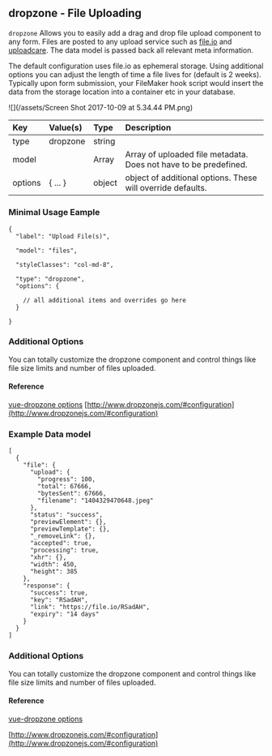 ## dropzone - File Uploading 

`dropzone` Allows you to easily add a drag and drop file upload component to any form. Files are posted to any upload service such as [file.io](https://www.file.io/#one) and [uploadcare](https://uploadcare.com). The data model is passed back all relevant meta information.  

The default configuration uses file.io as ephemeral storage. Using additional options you can adjust the length of time a file lives for (default is 2 weeks). Typically upon form submission, your FileMaker hook script would insert the data from the storage location into a container etc in your database.  

![](/assets/Screen Shot 2017-10-09 at 5.34.44 PM.png)

| Key | Value\(s\) | Type | Description |
| :--- | :--- | :--- | :--- |
| type | dropzone | string |  |
| model |   | Array | Array of uploaded file metadata. Does not have to be predefined. |
| options | { ... } | object | object of additional options. These will override defaults. |

##### 

### Minimal Usage Eample

```
{
  "label": "Upload File(s)",
  "model": "files",
  "styleClasses": "col-md-8",
  "type": "dropzone",
  "options": {	
    // all additional items and overrides go here
  } 
}
```
### Additional Options
You can totally customize the dropzone component and control things like file size limits and number of files uploaded.

#### Reference
[vue-dropzone options](https://github.com/rowanwins/vue-dropzone#props)
[http://www.dropzonejs.com/#configuration](http://www.dropzonejs.com/#configuration)


### Example Data model 
```
[
  {
    "file": {
      "upload": {
        "progress": 100,
        "total": 67666,
        "bytesSent": 67666,
        "filename": "1404329470648.jpeg"
      },
      "status": "success",
      "previewElement": {},
      "previewTemplate": {},
      "_removeLink": {},
      "accepted": true,
      "processing": true,
      "xhr": {},
      "width": 450,
      "height": 385
    },
    "response": {
      "success": true,
      "key": "RSadAH",
      "link": "https://file.io/RSadAH",
      "expiry": "14 days"
    }
  }
]
```

### Additional Options
You can totally customize the dropzone component and control things like file size limits and number of files uploaded.

  #### Reference
  [vue-dropzone options](https://github.com/rowanwins/vue-dropzone#props)
  
 [http://www.dropzonejs.com/#configuration](http://www.dropzonejs.com/#configuration)

  
  
  